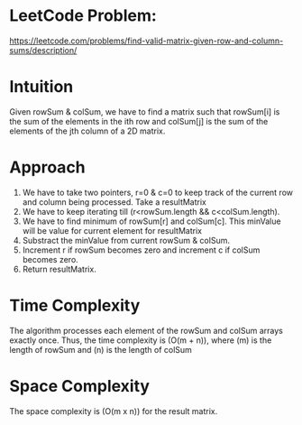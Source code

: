 # LeetCode Problem:
https://leetcode.com/problems/find-valid-matrix-given-row-and-column-sums/description/

# Intuition

Given rowSum & colSum, we have to find a matrix such that rowSum[i] is the sum of the elements in the ith row and colSum[j] is the sum of the elements of the jth column of a 2D matrix.

# Approach
1. We have to take two pointers, r=0 & c=0 to keep track of the current row and column being processed. Take a resultMatrix
2. We have to keep iterating till (r<rowSum.length && c<colSum.length).
3. We have to find minimum of rowSum[r] and colSum[c]. This minValue will be value for current element for resultMatrix
4. Substract the minValue from current rowSum & colSum. 
5. Increment r if rowSum becomes zero and increment c if colSum becomes zero.
6. Return resultMatrix.


# Time Complexity
The algorithm processes each element of the rowSum and colSum arrays exactly once. Thus, the time complexity is (O(m + n)), where (m) is the length of rowSum and (n) is the length of colSum

# Space Complexity
The space complexity is (O(m x n)) for the result matrix. 
